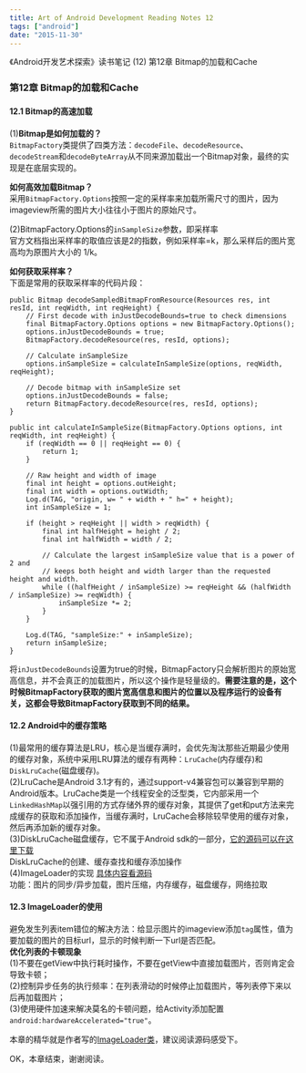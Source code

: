 ```yaml
---
title: Art of Android Development Reading Notes 12
tags: ["android"]
date: "2015-11-30"
---
```

《Android开发艺术探索》读书笔记 (12) 第12章 Bitmap的加载和Cache <!--more-->

### 第12章 Bitmap的加载和Cache
#### 12.1 Bitmap的高速加载
(1)**Bitmap是如何加载的？**  
`BitmapFactory`类提供了四类方法：`decodeFile`、`decodeResource`、`decodeStream`和`decodeByteArray`从不同来源加载出一个Bitmap对象，最终的实现是在底层实现的。  

**如何高效加载Bitmap？**  
采用`BitmapFactory.Options`按照一定的采样率来加载所需尺寸的图片，因为imageview所需的图片大小往往小于图片的原始尺寸。

(2)BitmapFactory.Options的`inSampleSize`参数，即采样率  
官方文档指出采样率的取值应该是2的指数，例如采样率=k，那么采样后的图片宽高均为原图片大小的 1/k。  

**如何获取采样率？**  
下面是常用的获取采样率的代码片段：
```
public Bitmap decodeSampledBitmapFromResource(Resources res, int resId, int reqWidth, int reqHeight) {
    // First decode with inJustDecodeBounds=true to check dimensions
    final BitmapFactory.Options options = new BitmapFactory.Options();
    options.inJustDecodeBounds = true;
    BitmapFactory.decodeResource(res, resId, options);

    // Calculate inSampleSize
    options.inSampleSize = calculateInSampleSize(options, reqWidth, reqHeight);

    // Decode bitmap with inSampleSize set
    options.inJustDecodeBounds = false;
    return BitmapFactory.decodeResource(res, resId, options);
}

public int calculateInSampleSize(BitmapFactory.Options options, int reqWidth, int reqHeight) {
    if (reqWidth == 0 || reqHeight == 0) {
        return 1;
    }

    // Raw height and width of image
    final int height = options.outHeight;
    final int width = options.outWidth;
    Log.d(TAG, "origin, w= " + width + " h=" + height);
    int inSampleSize = 1;

    if (height > reqHeight || width > reqWidth) {
        final int halfHeight = height / 2;
        final int halfWidth = width / 2;

        // Calculate the largest inSampleSize value that is a power of 2 and
        // keeps both height and width larger than the requested height and width.
        while ((halfHeight / inSampleSize) >= reqHeight && (halfWidth / inSampleSize) >= reqWidth) {
            inSampleSize *= 2;
        }
    }

    Log.d(TAG, "sampleSize:" + inSampleSize);
    return inSampleSize;
}
```

将`inJustDecodeBounds`设置为true的时候，BitmapFactory只会解析图片的原始宽高信息，并不会真正的加载图片，所以这个操作是轻量级的。**需要注意的是，这个时候BitmapFactory获取的图片宽高信息和图片的位置以及程序运行的设备有关，这都会导致BitmapFactory获取到不同的结果。**

#### 12.2 Android中的缓存策略  
(1)最常用的缓存算法是LRU，核心是当缓存满时，会优先淘汰那些近期最少使用的缓存对象，系统中采用LRU算法的缓存有两种：`LruCache`(内存缓存)和`DiskLruCache`(磁盘缓存)。  
(2)LruCache是Android 3.1才有的，通过support-v4兼容包可以兼容到早期的Android版本。LruCache类是一个线程安全的泛型类，它内部采用一个`LinkedHashMap`以强引用的方式存储外界的缓存对象，其提供了get和put方法来完成缓存的获取和添加操作，当缓存满时，LruCache会移除较早使用的缓存对象，然后再添加新的缓存对象。  
(3)DiskLruCache磁盘缓存，它不属于Android sdk的一部分，[它的源码可以在这里下载](https://android.googlesource.com/platform/libcore/+/android-4.1.1_r1/luni/src/main/java/libcore/io/DiskLruCache.java)  
DiskLruCache的创建、缓存查找和缓存添加操作  
(4)ImageLoader的实现 [具体内容看源码](https://github.com/singwhatiwanna/android-art-res/blob/master/Chapter_12/src/com/ryg/chapter_12/loader/ImageLoader.java)  
功能：图片的同步/异步加载，图片压缩，内存缓存，磁盘缓存，网络拉取  

#### 12.3 ImageLoader的使用  
避免发生列表item错位的解决方法：给显示图片的imageview添加`tag`属性，值为要加载的图片的目标url，显示的时候判断一下url是否匹配。  
**优化列表的卡顿现象**  
(1)不要在getView中执行耗时操作，不要在getView中直接加载图片，否则肯定会导致卡顿；  
(2)控制异步任务的执行频率：在列表滑动的时候停止加载图片，等列表停下来以后再加载图片；  
(3)使用硬件加速来解决莫名的卡顿问题，给Activity添加配置`android:hardwareAccelerated="true"`。  

本章的精华就是作者写的[ImageLoader类](https://github.com/singwhatiwanna/android-art-res/blob/master/Chapter_12/src/com/ryg/chapter_12/loader/ImageLoader.java)，建议阅读源码感受下。

OK，本章结束，谢谢阅读。
